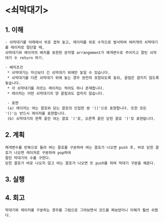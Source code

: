 # <쇠막대기>

## 1. 이해

    - 쇠막대기를 아래에서 위로 겹쳐 놓고, 레이저를 위로 수직으로 발사하여 여러개의 쇠막대기를 레이저로 절단할 때,
    쇠막대기와 레이저의 배치를 표현한 문자열 arrangement가 매개변수로 주어지고 잘린 쇠막대기 수 return 하기.

    - 배치조건
     * 쇠막대기는 자신보다 긴 쇠막대기 위에만 놓일 수 있습니다.
     * 쇠막대기를 다른 쇠막대기 위에 놓는 경우 완전히 포함되도록 놓되, 끝점은 겹치지 않도록 놓습니다.
     * 각 쇠막대기를 자르는 레이저는 적어도 하나 존재합니다.
     * 레이저는 어떤 쇠막대기의 양 끝점과도 겹치지 않습니다.

     - 표현
     (a) 레이저는 여는 괄호와 닫는 괄호의 인접한 쌍 '()'으로 표현합니다. 또한 모든 '()'는 반드시 레이저를 표현합니다.
     (b) 쇠막대기의 왼쪽 끝은 여는 괄호 '('로, 오른쪽 끝은 닫힌 괄호 ')'로 표현됩니다.

## 2. 계획

    매개변수를 반복으로 돌려 여는 괄호를 구분하여 여는 괄호가 나오면 push 후, 바로 닫힌 괄호가 나오면 레이저로 구분하여 pop하여
    잘린 막대기의 수를 구한다.
    닫힌 괄호가 바로 나오지 않고 여는 괄호가 나오면 또 push를 하여 막대기 구분을 해준다.

## 3. 실행

## 4. 회고

    막대기와 레이저를 구분하는 경우를 그림으로 그려보면서 코드를 짜보았더니 이해가 훨씬 쉬웠다.
